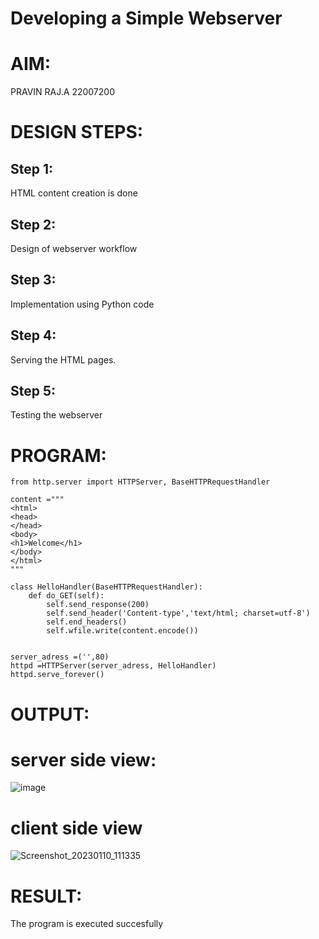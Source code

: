 # Developing a Simple Webserver

# AIM:
PRAVIN RAJ.A 22007200

# DESIGN STEPS:

## Step 1:

HTML content creation is done

## Step 2:

Design of webserver workflow

## Step 3:

Implementation using Python code

## Step 4:

Serving the HTML pages.

## Step 5:

Testing the webserver

# PROGRAM:
```
from http.server import HTTPServer, BaseHTTPRequestHandler

content ="""
<html>
<head>
</head>
<body>
<h1>Welcome</h1>
</body>
</html>
"""

class HelloHandler(BaseHTTPRequestHandler):
    def do_GET(self):
        self.send_response(200)
        self.send_header('Content-type','text/html; charset=utf-8')
        self.end_headers()
        self.wfile.write(content.encode())


server_adress =('',80)
httpd =HTTPServer(server_adress, HelloHandler)
httpd.serve_forever()
```


# OUTPUT:
# server side view:
![image](https://user-images.githubusercontent.com/118707879/211472439-07011d63-6e77-4159-96e8-13270220f2ef.png)

# client side view
![Screenshot_20230110_111335](https://user-images.githubusercontent.com/118707879/211472650-f17c7756-153f-4a50-b749-638edfe76142.png)


# RESULT:

The program is executed succesfully
